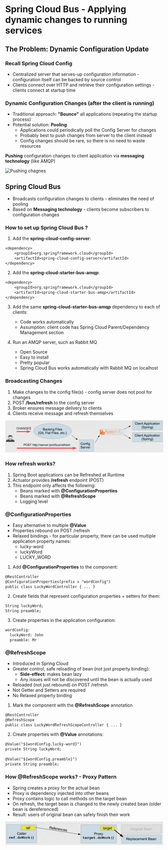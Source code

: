 # Spring Cloud Bus - Applying dynamic changes to running services

## The Problem: Dynamic Configuration Update

### Recall Spring Cloud Config

* Centralized server that serves-up configuration information - configuration itself can be backed by source control
* Clients connect over HTTP and retrieve their configuration settings - clients connect at startup time

### Dynamic Configuration Changes (after the client is running)

* Traditional approach: **"Bounce"** all applications (repeating the startup process)
* Potential solution: **Pooling**
    * Applications could periodically poll the Config Server for changes
    * Probably best to push changes from server to the client instead
    * Config changes should be rare, so there is no need to waste resources

**Pushing** configuration changes to client application via **messaging technology** (like AMQP)

![Pushing chagnes](docs/images/pusching_changes_1.png)

## Spring Cloud Bus

* Broadcasts configuration changes to clients - eliminates the need of pooling
* Based on **Messaging technology** - clients become subscribers to configuration changes

### How to set up Spring Cloud Bus ?

1. Add the **spring-cloud-config-server**:

```
<dependency>
    <groupId>org.springframework.cloud</groupId>
    <artifactId>spring-cloud-config-server</artifactId>
</dependency>
```

2. Add the **spring-cloud-starter-bus-amqp**:

```
<dependency>
    <groupId>org.springframework.cloud</groupId>
    <artifactId>spring-cloud-starter-bus-amqp</artifactId>
</dependency>
```

3. Add the same **spring-cloud-starter-bus-amqp** dependency to each of clients:
    * Code works automatically
    * Assumption: client code has Spring Cloud Parent/Dependency Management section

4. Run an AMQP server, such as Rabbit MQ
    * Open Source
    * Easy to install
    * Pretty popular
    * Spring Cloud Bus works automatically with Rabbit MQ on localhost

### Broadcasting Changes

1. Make changes to the config file(s) - config server does not pool for changes
2. POST **/bus/refresh** to the config server
3. Broker ensures message delivery to clients
4. Clients receive message and refresh themselves

![Broadcasting chagnes](docs/images/broadcasting_changes.png)

### How refresh works?

1. Spring Boot applications can be Refreshed at Runtime
2. Actuator provides **/refresh** endpoint (POST)
3. This endpoint only affects the following:
    * Beans marked with **@ConfigurationProperties**
    * Beans marked with **@RefreshScope**
    * Logging level

### @ConfigurationProperties

* Easy alternative to multiple **@Value**
* Properties rebound on POST /refresh
* Relaxed bindings - for particular property, there can be used multiple application property names:
    * lucky-word
    * luckyWord
    * LUCKY_WORD

1. Add **@ConfigurationProperties** to the component:

```
@RestController
@ConfigurationProperties(prefix = "wordConfig")
public class LuckyWordController { ... }
```

2. Create fields that represent configuration properties + setters for them:

```
String luckyWord;
String preamble;
```

3. Create properties in the application configuration:

```
wordConfig:
  luckyWord: John
  preamble: Mr
```

### @RefreshScope

* Introduced in Spring Cloud
* Greater control, safe reloading of bean (not just property binding):
    * **Side-effect:** makes bean lazy
    * Any issues will not be discovered until the bean is actually used
* Reloaded (not just rebound) on POST /refresh
* Not Getter and Setters are required
* No Relaxed property binding

1. Mark the component with the **@RefreshScope** annotation

```
@RestController
@RefreshScope
public class LuckyWordRefreshScopeController { ... }
```

2. Create properties with **@Value** annotations:

```
@Value("${wordConfig.lucky-word}")
private String luckyWord;

@Value("${wordConfig.preamble}")
private String preamble;
```

### How **@RefreshScope** works? - Proxy Pattern

* Spring creates a proxy for the actual bean
* Proxy is dependency injected into other beans
* Proxy contains logic to call methods on the target bean
* On refresh, the target bean is changed to the newly created bean (older bean is dereferenced)
* Result: users of original bean can safely finish their work

![Proxy refresh scope](docs/images/refresh_scope_proxy.png)
